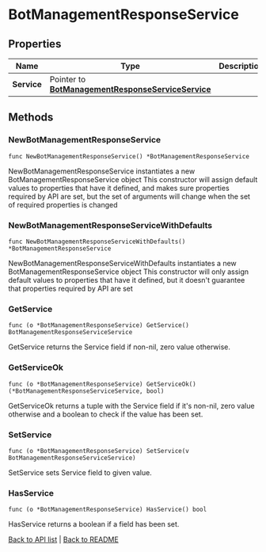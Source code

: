 # BotManagementResponseService

## Properties

Name | Type | Description | Notes
------------ | ------------- | ------------- | -------------
**Service** | Pointer to [**BotManagementResponseServiceService**](BotManagementResponseServiceService.md) |  | [optional] 

## Methods

### NewBotManagementResponseService

`func NewBotManagementResponseService() *BotManagementResponseService`

NewBotManagementResponseService instantiates a new BotManagementResponseService object
This constructor will assign default values to properties that have it defined,
and makes sure properties required by API are set, but the set of arguments
will change when the set of required properties is changed

### NewBotManagementResponseServiceWithDefaults

`func NewBotManagementResponseServiceWithDefaults() *BotManagementResponseService`

NewBotManagementResponseServiceWithDefaults instantiates a new BotManagementResponseService object
This constructor will only assign default values to properties that have it defined,
but it doesn't guarantee that properties required by API are set

### GetService

`func (o *BotManagementResponseService) GetService() BotManagementResponseServiceService`

GetService returns the Service field if non-nil, zero value otherwise.

### GetServiceOk

`func (o *BotManagementResponseService) GetServiceOk() (*BotManagementResponseServiceService, bool)`

GetServiceOk returns a tuple with the Service field if it's non-nil, zero value otherwise
and a boolean to check if the value has been set.

### SetService

`func (o *BotManagementResponseService) SetService(v BotManagementResponseServiceService)`

SetService sets Service field to given value.

### HasService

`func (o *BotManagementResponseService) HasService() bool`

HasService returns a boolean if a field has been set.


[Back to API list](../README.md#documentation-for-api-endpoints) | [Back to README](../README.md)
